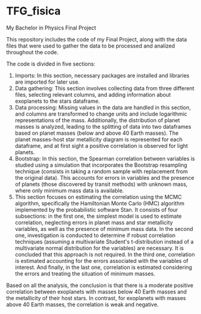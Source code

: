 # TFG_fisica
My Bachelor in Physics Final Project

This repository includes the code of my Final Project, along with the data files that were used to gather the data to be processed and analized throughout the code.

The code is divided in five sections:

1. Imports: In this section, necessary packages are installed and libraries are imported for later use.
2. Data gathering: This section involves collecting data from three different files, selecting relevant columns, and adding information about exoplanets to the stars dataframe.
3. Data processing: Missing values in the data are handled in this section, and columns are transformed to change units and include logarithmic representations of the mass. Additionally, the distribution of planet masses is analyzed, leading to the splitting of data into two dataframes based on planet masses (below and above 40 Earth masses). The planet masses-host star metallicity diagram is represented for each dataframe, and at first sight a positive correlation is observed for light planets.
4. Bootstrap: In this section, the Spearman correlation between variables is studied using a simulation that incorporates the Bootstrap resampling technique (consists in taking a random sample with replacement from the original data). This accounts for errors in variables and the presence of planets (those discovered by transit methods) with unknown mass, where only minimum mass data is available.
5.  This section focuses on estimating the correlation using the MCMC algorithm, specifically the Hamiltonian Monte Carlo (HMC) algorithm implemented by the probabilistic software Stan. It consists of four subsections: in the first one, the simplest model is used to estimate correlation, neglecting errors in planet mass and star metallicity variables, as well as the presence of minimum mass data. In the second one, investigation is conducted to determine if robust correlation techniques (assuming a multivariate Student's t-distribution instead of a multivariate normal distribution for the variables) are necessary. It is concluded that this approach is not required. In the third one, correlation is estimated accounting for the errors associated with the variables of interest. And finally, in the last one, correlation is estimated considering the errors and treating the situation of minimum masses. 

Based on all the analysis, the conclusion is that there is a moderate positive correlation between exoplanets with masses below 40 Earth masses and the metallicity of their host stars. In contrast, for exoplanets with masses above 40 Earth masses, the correlation is weak and negative.

